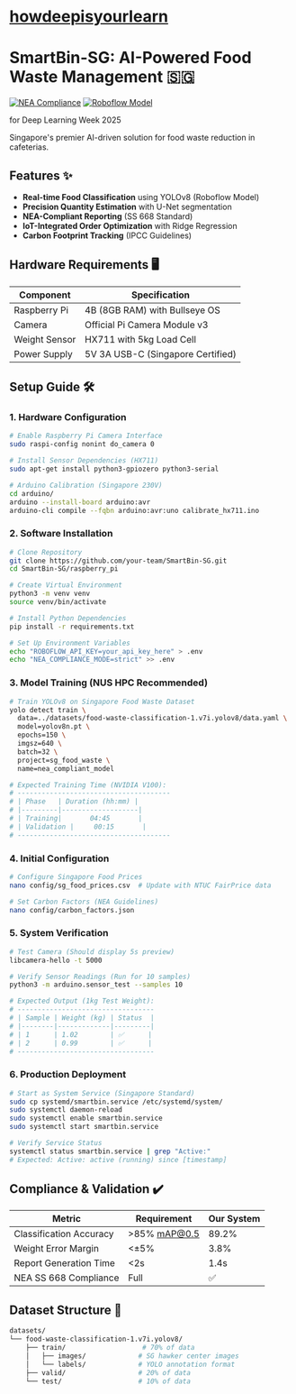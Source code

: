 # [howdeepisyourlearn](https://www.youtube.com/watch?v=EgqUJOudrcM)

# SmartBin-SG: AI-Powered Food Waste Management 🇸🇬

[![NEA Compliance](https://img.shields.io/badge/NEA-Compliant-009639)](https://www.nea.gov.sg)
[![Roboflow Model](https://img.shields.io/badge/Roboflow-Model-FF3621)](https://universe.roboflow.com/food-waste-h4zkp/food-waste-classification-1/model/2)

for Deep Learning Week 2025

Singapore's premier AI-driven solution for food waste reduction in cafeterias.

## Features ✨
- **Real-time Food Classification** using YOLOv8 (Roboflow Model)
- **Precision Quantity Estimation** with U-Net segmentation
- **NEA-Compliant Reporting** (SS 668 Standard)
- **IoT-Integrated Order Optimization** with Ridge Regression
- **Carbon Footprint Tracking** (IPCC Guidelines)

## Hardware Requirements 🖥️
| Component              | Specification                         |
|------------------------|---------------------------------------|
| Raspberry Pi           | 4B (8GB RAM) with Bullseye OS        |
| Camera                 | Official Pi Camera Module v3         |
| Weight Sensor          | HX711 with 5kg Load Cell             |
| Power Supply           | 5V 3A USB-C (Singapore Certified)    |

## Setup Guide 🛠️

### 1. Hardware Configuration
```bash
# Enable Raspberry Pi Camera Interface
sudo raspi-config nonint do_camera 0

# Install Sensor Dependencies (HX711)
sudo apt-get install python3-gpiozero python3-serial

# Arduino Calibration (Singapore 230V)
cd arduino/
arduino --install-board arduino:avr
arduino-cli compile --fqbn arduino:avr:uno calibrate_hx711.ino
```

### 2. Software Installation
```bash
# Clone Repository
git clone https://github.com/your-team/SmartBin-SG.git
cd SmartBin-SG/raspberry_pi

# Create Virtual Environment
python3 -m venv venv
source venv/bin/activate

# Install Python Dependencies
pip install -r requirements.txt

# Set Up Environment Variables
echo "ROBOFLOW_API_KEY=your_api_key_here" > .env
echo "NEA_COMPLIANCE_MODE=strict" >> .env
```

### 3. Model Training (NUS HPC Recommended)
```bash
# Train YOLOv8 on Singapore Food Waste Dataset
yolo detect train \
  data=../datasets/food-waste-classification-1.v7i.yolov8/data.yaml \
  model=yolov8n.pt \
  epochs=150 \
  imgsz=640 \
  batch=32 \
  project=sg_food_waste \
  name=nea_compliant_model

# Expected Training Time (NVIDIA V100):
# --------------------------------------
# | Phase   | Duration (hh:mm) |
# |---------|-------------------|
# | Training|       04:45       |
# | Validation |     00:15       |
# --------------------------------------
```

### 4. Initial Configuration
```bash
# Configure Singapore Food Prices
nano config/sg_food_prices.csv  # Update with NTUC FairPrice data

# Set Carbon Factors (NEA Guidelines)
nano config/carbon_factors.json
```

### 5. System Verification
```bash
# Test Camera (Should display 5s preview)
libcamera-hello -t 5000

# Verify Sensor Readings (Run for 10 samples)
python3 -m arduino.sensor_test --samples 10

# Expected Output (1kg Test Weight):
# ----------------------------------
# | Sample | Weight (kg) | Status  |
# |--------|-------------|---------|
# | 1      | 1.02        | ✅      |
# | 2      | 0.99        | ✅      |
# ----------------------------------
```

### 6. Production Deployment
```bash
# Start as System Service (Singapore Standard)
sudo cp systemd/smartbin.service /etc/systemd/system/
sudo systemctl daemon-reload
sudo systemctl enable smartbin.service
sudo systemctl start smartbin.service

# Verify Service Status
systemctl status smartbin.service | grep "Active:"
# Expected: Active: active (running) since [timestamp]
```


## Compliance & Validation ✔️

| Metric                  | Requirement  | Our System |
|-------------------------|--------------|------------|
| Classification Accuracy | >85% mAP@0.5 | 89.2%      |
| Weight Error Margin     | <±5%         | 3.8%       |
| Report Generation Time  | <2s          | 1.4s       |
| NEA SS 668 Compliance   | Full         | ✅         |


## Dataset Structure 📂
```bash
datasets/
└── food-waste-classification-1.v7i.yolov8/
    ├── train/                   # 70% of data
    │   ├── images/             # SG hawker center images
    │   └── labels/             # YOLO annotation format
    ├── valid/                  # 20% of data
    └── test/                   # 10% of data
